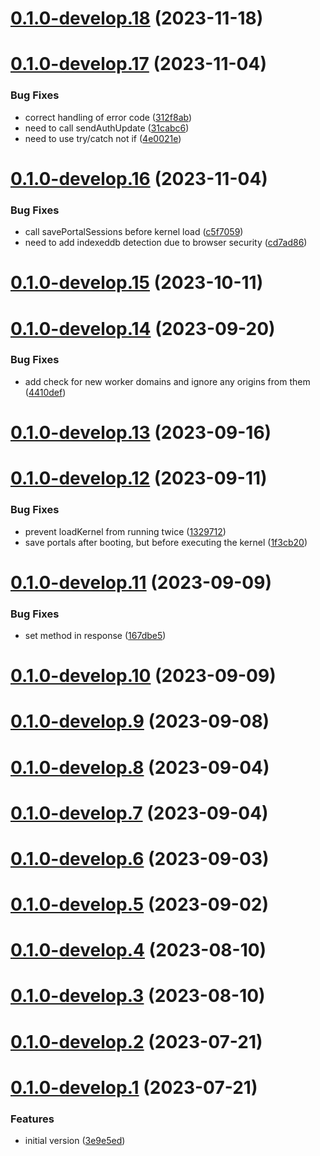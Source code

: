 # [0.1.0-develop.18](https://git.lumeweb.com/LumeWeb/hosted-kernel/compare/v0.1.0-develop.17...v0.1.0-develop.18) (2023-11-18)

# [0.1.0-develop.17](https://git.lumeweb.com/LumeWeb/hosted-kernel/compare/v0.1.0-develop.16...v0.1.0-develop.17) (2023-11-04)


### Bug Fixes

* correct handling of error code ([312f8ab](https://git.lumeweb.com/LumeWeb/hosted-kernel/commit/312f8ab43a5f781817e9b899a938719699c197c8))
* need to call sendAuthUpdate ([31cabc6](https://git.lumeweb.com/LumeWeb/hosted-kernel/commit/31cabc6c0a00ebb4e9379c4d81d7e4990457f2d3))
* need to use try/catch not if ([4e0021e](https://git.lumeweb.com/LumeWeb/hosted-kernel/commit/4e0021ef23f47ebc53b065b6221190786ccb6573))

# [0.1.0-develop.16](https://git.lumeweb.com/LumeWeb/hosted-kernel/compare/v0.1.0-develop.15...v0.1.0-develop.16) (2023-11-04)


### Bug Fixes

* call savePortalSessions before kernel load ([c5f7059](https://git.lumeweb.com/LumeWeb/hosted-kernel/commit/c5f7059161223dfd96a718109bfb3b396539767b))
* need to add indexeddb detection due to browser security ([cd7ad86](https://git.lumeweb.com/LumeWeb/hosted-kernel/commit/cd7ad86869655cc6dbbe9078c49a295efd435b22))

# [0.1.0-develop.15](https://git.lumeweb.com/LumeWeb/hosted-kernel/compare/v0.1.0-develop.14...v0.1.0-develop.15) (2023-10-11)

# [0.1.0-develop.14](https://git.lumeweb.com/LumeWeb/hosted-kernel/compare/v0.1.0-develop.13...v0.1.0-develop.14) (2023-09-20)


### Bug Fixes

* add check for new worker domains and ignore any origins from them ([4410def](https://git.lumeweb.com/LumeWeb/hosted-kernel/commit/4410def18c03af1dfbd7271ce6a234331dfa4615))

# [0.1.0-develop.13](https://git.lumeweb.com/LumeWeb/hosted-kernel/compare/v0.1.0-develop.12...v0.1.0-develop.13) (2023-09-16)

# [0.1.0-develop.12](https://git.lumeweb.com/LumeWeb/hosted-kernel/compare/v0.1.0-develop.11...v0.1.0-develop.12) (2023-09-11)


### Bug Fixes

* prevent loadKernel from running twice ([1329712](https://git.lumeweb.com/LumeWeb/hosted-kernel/commit/132971257354b73cbc6f1185dfaebaa4c9f925d3))
* save portals after booting, but before executing the kernel ([1f3cb20](https://git.lumeweb.com/LumeWeb/hosted-kernel/commit/1f3cb20bd424ae07bff97e9c5d79186ad533a349))

# [0.1.0-develop.11](https://git.lumeweb.com/LumeWeb/hosted-kernel/compare/v0.1.0-develop.10...v0.1.0-develop.11) (2023-09-09)


### Bug Fixes

* set method in response ([167dbe5](https://git.lumeweb.com/LumeWeb/hosted-kernel/commit/167dbe5c342277c1003c5c9538c52d4e70770170))

# [0.1.0-develop.10](https://git.lumeweb.com/LumeWeb/hosted-kernel/compare/v0.1.0-develop.9...v0.1.0-develop.10) (2023-09-09)

# [0.1.0-develop.9](https://git.lumeweb.com/LumeWeb/hosted-kernel/compare/v0.1.0-develop.8...v0.1.0-develop.9) (2023-09-08)

# [0.1.0-develop.8](https://git.lumeweb.com/LumeWeb/hosted-kernel/compare/v0.1.0-develop.7...v0.1.0-develop.8) (2023-09-04)

# [0.1.0-develop.7](https://git.lumeweb.com/LumeWeb/hosted-kernel/compare/v0.1.0-develop.6...v0.1.0-develop.7) (2023-09-04)

# [0.1.0-develop.6](https://git.lumeweb.com/LumeWeb/hosted-kernel/compare/v0.1.0-develop.5...v0.1.0-develop.6) (2023-09-03)

# [0.1.0-develop.5](https://git.lumeweb.com/LumeWeb/hosted-kernel/compare/v0.1.0-develop.4...v0.1.0-develop.5) (2023-09-02)

# [0.1.0-develop.4](https://git.lumeweb.com/LumeWeb/hosted-kernel/compare/v0.1.0-develop.3...v0.1.0-develop.4) (2023-08-10)

# [0.1.0-develop.3](https://git.lumeweb.com/LumeWeb/hosted-kernel/compare/v0.1.0-develop.2...v0.1.0-develop.3) (2023-08-10)

# [0.1.0-develop.2](https://git.lumeweb.com/LumeWeb/hosted-kernel/compare/v0.1.0-develop.1...v0.1.0-develop.2) (2023-07-21)

# [0.1.0-develop.1](https://git.lumeweb.com/LumeWeb/hosted-kernel/compare/v0.0.1...v0.1.0-develop.1) (2023-07-21)


### Features

* initial version ([3e9e5ed](https://git.lumeweb.com/LumeWeb/hosted-kernel/commit/3e9e5eda97cfc05f88575d1240f56fbf8543984c))
